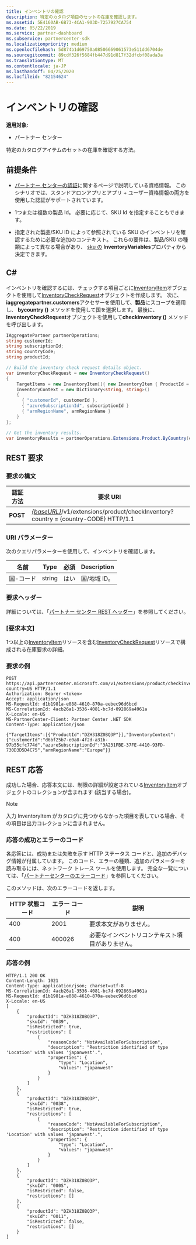 ```yaml
---
title: インベントリの確認
description: 特定のカタログ項目のセットの在庫を確認します。
ms.assetid: 5E4160AB-6B73-4CA1-903D-7257927CA754
ms.date: 05/22/2019
ms.service: partner-dashboard
ms.subservice: partnercenter-sdk
ms.localizationpriority: medium
ms.openlocfilehash: 5d874b1d69750a08506669061573e511dd6704de
ms.sourcegitcommit: 89cdf326f5684fb447d91d817f32dfcbf08ada3a
ms.translationtype: MT
ms.contentlocale: ja-JP
ms.lasthandoff: 04/25/2020
ms.locfileid: "82154624"
---
```

# <a name="check-inventory"></a>インベントリの確認

**適用対象:**

- パートナー センター

特定のカタログアイテムのセットの在庫を確認する方法。

## <a name="prerequisites"></a>前提条件

- [パートナー センターの認証](partner-center-authentication.md)に関するページで説明している資格情報。 このシナリオでは、スタンドアロンアプリとアプリ + ユーザー資格情報の両方を使用した認証がサポートされています。

- 1つまたは複数の製品 Id。 必要に応じて、SKU Id を指定することもできます。

- 指定された製品/SKU ID によって参照されている SKU のインベントリを確認するために必要な追加のコンテキスト。 これらの要件は、製品/SKU の種類によって異なる場合があり、 [sku の](product-resources.md#sku) **InventoryVariables**プロパティから決定できます。

## <a name="c"></a>C\#

インベントリを確認するには、チェックする項目ごとに[InventoryItem](product-resources.md#inventoryitem)オブジェクトを使用して[InventoryCheckRequest](product-resources.md#inventorycheckrequest)オブジェクトを作成します。 次に、 **iaggregatepartner.customers**アクセサーを使用して、**製品**にスコープを適用し、 **bycountry ()** メソッドを使用して国を選択します。 最後に、 **InventoryCheckRequest**オブジェクトを使用して**checkinventory ()** メソッドを呼び出します。

``` csharp
IAggregatePartner partnerOperations;
string customerId;
string subscriptionId;
string countryCode;
string productId;

// Build the inventory check request details object.
var inventoryCheckRequest = new InventoryCheckRequest()
{
    TargetItems = new InventoryItem[]{ new InventoryItem { ProductId = productId } },
    InventoryContext = new Dictionary<string, string>()
    {
      { "customerId", customerId },
      { "azureSubscriptionId", subscriptionId }
      { "armRegionName", armRegionName }
    }
};

// Get the inventory results.
var inventoryResults = partnerOperations.Extensions.Product.ByCountry(countryCode).CheckInventory(inventoryCheckRequest);
```

## <a name="rest-request"></a>REST 要求

### <a name="request-syntax"></a>要求の構文

| 認証方法   | 要求 URI                                                                                                                              |
|----------|------------------------------------------------------------------------------------------------------------------------------------------|
| **POST** | [*{baseURL}*](partner-center-rest-urls.md)/v1/extensions/product/checkInventory? country = {country-CODE} HTTP/1.1                        |

### <a name="uri-parameter"></a>URI パラメーター

次のクエリパラメーターを使用して、インベントリを確認します。

| 名前                   | Type     | 必須 | Description                                                     |
|------------------------|----------|----------|-----------------------------------------------------------------|
| 国-コード           | string   | はい      | 国/地域 ID。                                            |

### <a name="request-headers"></a>要求ヘッダー

詳細については、「[パートナー センター REST ヘッダー](headers.md)」を参照してください。

### <a name="request-body"></a>[要求本文]

1つ以上の[InventoryItem](product-resources.md#inventoryitem)リソースを含む[InventoryCheckRequest](product-resources.md#inventorycheckrequest)リソースで構成される在庫要求の詳細。

### <a name="request-example"></a>要求の例

```http
POST https://api.partnercenter.microsoft.com/v1/extensions/product/checkinventory?country=US HTTP/1.1
Authorization: Bearer <token>
Accept: application/json
MS-RequestId: d1b1981a-e088-4610-870a-eebec96d6bcd
MS-CorrelationId: 4acb26a1-3536-4081-bc7d-092869a4961a
X-Locale: en-US
MS-PartnerCenter-Client: Partner Center .NET SDK
Content-Type: application/json

{"TargetItems":[{"ProductId":"DZH318Z0BQ3P"}],"InventoryContext":{"customerId":"d6bf25b7-e0a8-4f2d-a31b-97b55cfc774d","azureSubscriptionId":"3A231FBE-37FE-4410-93FD-730D3D5D4C75","armRegionName":"Europe"}}
```

## <a name="rest-response"></a>REST 応答

成功した場合、応答本文には、制限の詳細が設定されている[InventoryItem](product-resources.md#inventoryitem)オブジェクトのコレクションが含まれます (該当する場合)。

>[!NOTE]
>入力 InventoryItem がカタログに見つからなかった項目を表している場合、その項目は出力コレクションに含まれません。

### <a name="response-success-and-error-codes"></a>応答の成功とエラーのコード

各応答には、成功または失敗を示す HTTP ステータス コードと、追加のデバッグ情報が付属しています。 このコード、エラーの種類、追加のパラメーターを読み取るには、ネットワーク トレース ツールを使用します。 完全な一覧については、「[パートナーセンターのエラーコード](error-codes.md)」を参照してください。

このメソッドは、次のエラーコードを返します。

| HTTP 状態コード     | エラー コード   | 説明                                                                                               |
|----------------------|--------------|-----------------------------------------------------------------------------------------------------------|
| 400                  | 2001         | 要求本文がありません。                                                                              |
| 400                  | 400026       | 必要なインベントリコンテキスト項目がありません。                                                             |

### <a name="response-example"></a>応答の例

```http
HTTP/1.1 200 OK
Content-Length: 1021
Content-Type: application/json; charset=utf-8
MS-CorrelationId: 4acb26a1-3536-4081-bc7d-092869a4961a
MS-RequestId: d1b1981a-e088-4610-870a-eebec96d6bcd
X-Locale: en-US
[
    {
        "productId": "DZH318Z0BQ3P",
        "skuId": "0039",
        "isRestricted": true,
        "restrictions": [
            {
                "reasonCode": "NotAvailableForSubscription",
                "description": "Restriction identified of type 'Location' with values 'japanwest'.",
                "properties": {
                    "type": "Location",
                    "values": "japanwest"
                }
            }
        ]
    },
    {
        "productId": "DZH318Z0BQ3P",
        "skuId": "0038",
        "isRestricted": true,
        "restrictions": [
            {
                "reasonCode": "NotAvailableForSubscription",
                "description": "Restriction identified of type 'Location' with values 'japanwest'.",
                "properties": {
                    "type": "Location",
                    "values": "japanwest"
                }
            }
        ]
    },
    {
        "productId": "DZH318Z0BQ3P",
        "skuId": "000S",
        "isRestricted": false,
        "restrictions": []
    },
    {
        "productId": "DZH318Z0BQ3P",
        "skuId": "0011",
        "isRestricted": false,
        "restrictions": []
    }
]
```